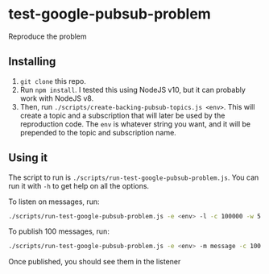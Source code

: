 # test-google-pubsub-problem

Reproduce the problem

## Installing

1. `git clone` this repo.
1. Run `npm install`. I tested this using NodeJS v10, but it can probably work with NodeJS v8.
1. Then, run `./scripts/create-backing-pubsub-topics.js <env>`. This will create a topic and a subscription that will later
   be used by the reproduction code. The `env` is whatever string you want, and it will be prepended to the
   topic and subscription name.

## Using it

The script to run is `./scripts/run-test-google-pubsub-problem.js`. You can run it with `-h` to get help on all the options.

To listen on messages, run:

```sh
./scripts/run-test-google-pubsub-problem.js -e <env> -l -c 100000 -w 5
```

To publish 100 messages, run:

```sh
./scripts/run-test-google-pubsub-problem.js -e <env> -m message -c 100
```

Once published, you should see them in the listener
